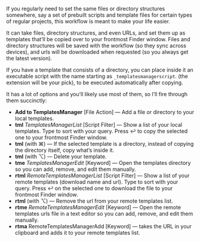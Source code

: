 If you regularly need to set the same files or directory structures somewhere, say a set of prebuilt scripts and template files for certain types of regular projects, this workflow is meant to make your life easier.

It can take files, directory structures, and even URLs, and set them up as templates that’ll be copied over to your frontmost Finder window. Files and directory structures will be saved with the workflow (so they sync across devices), and urls will be downloaded when requested (so you always get the latest version).

If you have a template that consists of a directory, you can place inside it an executable script with the name starting as `_templatesmanagerscript`. (the extension will be your pick), to be executed automatically after copying.

It has a lot of options and you’ll likely use most of them, so I’ll fire through them succinctly:

+ **Add to TemplatesManager** [File Action] — Add a file or directory to your local templates.
+ **tml** *TemplatesManagerList* [Script Filter] — Show a list of your local templates. Type to sort with your query. Press ↩ to copy the selected one to your frontmost Finder window.
+ **tml** (with ⌘) — If the selected template is a directory, instead of copying the directory itself, copy what’s inside it.
+ **tml** (with ⌥) — Delete your template.
+ **tme** *TemplatesManagerEdit* [Keyword] — Open the templates directory so you can add, remove, and edit them manually.
+ **rtml** *RemoteTemplatesManagerList* [Script Filter] — Show a list of your remote templates (download name and url). Type to sort with your query. Press ↩ on the selected one to download the file to your frontmost Finder window.
+ **rtml** (with ⌥) — Remove the url from your remote templates list.
+ **rtme** *RemoteTemplatesManagerEdit* [Keyword] — Open the remote templates urls file in a text editor so you can add, remove, and edit them manually.
+ **rtma** RemoteTemplatesManagerAdd [Keyword] — takes the URL in your clipboard and adds it to your remote templates list.
